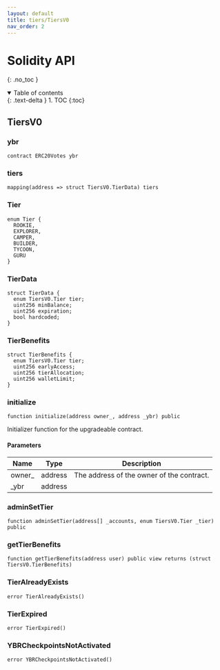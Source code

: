 ```yaml
---
layout: default
title: tiers/TiersV0
nav_order: 2
---
```


# Solidity API
{: .no_toc }

<details open markdown="block">
  <summary>
    Table of contents
  </summary>
  {: .text-delta }
1. TOC
{:toc}
</details>

## TiersV0

### ybr

```solidity
contract ERC20Votes ybr
```

### tiers

```solidity
mapping(address => struct TiersV0.TierData) tiers
```

### Tier

```solidity
enum Tier {
  ROOKIE,
  EXPLORER,
  CAMPER,
  BUILDER,
  TYCOON,
  GURU
}
```

### TierData

```solidity
struct TierData {
  enum TiersV0.Tier tier;
  uint256 minBalance;
  uint256 expiration;
  bool hardcoded;
}
```

### TierBenefits

```solidity
struct TierBenefits {
  enum TiersV0.Tier tier;
  uint256 earlyAccess;
  uint256 tierAllocation;
  uint256 walletLimit;
}
```

### initialize

```solidity
function initialize(address owner_, address _ybr) public
```

Initializer function for the upgradeable contract.

#### Parameters

| Name | Type | Description |
| ---- | ---- | ----------- |
| owner_ | address | The address of the owner of the contract. |
| _ybr | address |  |

### adminSetTier

```solidity
function adminSetTier(address[] _accounts, enum TiersV0.Tier _tier) public
```

### getTierBenefits

```solidity
function getTierBenefits(address user) public view returns (struct TiersV0.TierBenefits)
```

### TierAlreadyExists

```solidity
error TierAlreadyExists()
```

### TierExpired

```solidity
error TierExpired()
```

### YBRCheckpointsNotActivated

```solidity
error YBRCheckpointsNotActivated()
```

